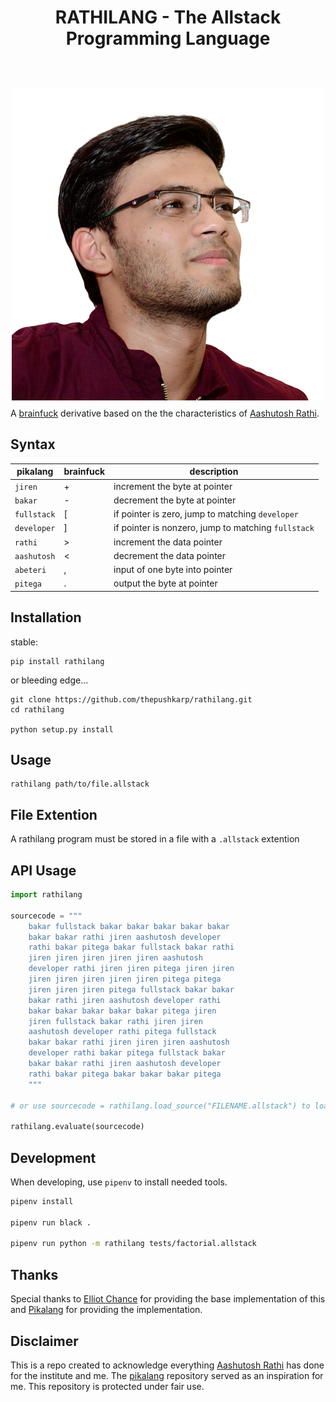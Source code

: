 <h1 align="center">
<p>RATHILANG - The Allstack Programming Language</p>
<br>
<img style="margin-bottom:-14px" src="images/allstack.png" />
<br>
</h1>

A [brainfuck][2] derivative based on the the characteristics of [Aashutosh Rathi][3].

Syntax
------
pikalang     | brainfuck | description                                   
-------------|-----------|-----------------------------------------------
`jiren`      | +         | increment the byte at pointer                 
`bakar`      | -         | decrement the byte at pointer                 
`fullstack`  | [         | if pointer is zero, jump to matching `developer`    
`developer`  | ]         | if pointer is nonzero, jump to matching `fullstack`
`rathi`      | >         | increment the data pointer                    
`aashutosh`  | <         | decrement the data pointer                    
`abeteri`    | ,         | input of one byte into pointer                
`pitega`     | .         | output the byte at pointer                    


Installation
------------
stable:
```shell
pip install rathilang
```

or bleeding edge...
```shell
git clone https://github.com/thepushkarp/rathilang.git
cd rathilang

python setup.py install
```


Usage
-----
```shell
rathilang path/to/file.allstack
```


File Extention
--------------
A rathilang program must be stored in a file with a `.allstack` extention


API Usage
---------
```python
import rathilang

sourcecode = """
    bakar fullstack bakar bakar bakar bakar bakar
    bakar bakar rathi jiren aashutosh developer 
    rathi bakar pitega bakar fullstack bakar rathi 
    jiren jiren jiren jiren jiren aashutosh 
    developer rathi jiren jiren pitega jiren jiren 
    jiren jiren jiren jiren jiren pitega pitega 
    jiren jiren jiren pitega fullstack bakar bakar 
    bakar rathi jiren aashutosh developer rathi 
    bakar bakar bakar bakar bakar pitega jiren 
    jiren fullstack bakar rathi jiren jiren 
    aashutosh developer rathi pitega fullstack 
    bakar bakar rathi jiren jiren jiren aashutosh 
    developer rathi bakar pitega fullstack bakar 
    bakar bakar rathi jiren aashutosh developer 
    rathi bakar pitega bakar bakar bakar pitega
    """

# or use sourcecode = rathilang.load_source("FILENAME.allstack") to load from file

rathilang.evaluate(sourcecode)
```

Development
-----------
When developing, use `pipenv` to install needed tools.

```sh
pipenv install

pipenv run black .

pipenv run python -m rathilang tests/factorial.allstack
```

Thanks
------
Special thanks to [Elliot Chance][5] for providing the base implementation of this and [Pikalang][1] for providing the implementation.

Disclaimer
----------
This is a repo created to acknowledge everything [Aashutosh Rathi][3] has done for the institute and me. The [pikalang][1] repository served as an inspiration for me. This repository is protected under fair use.

[1]: https://github.com/groteworld/pikalang "Pikalang"
[2]: http://en.wikipedia.org/wiki/Brainfuck "Brainfuck"
[3]: https://aashutosh.dev/ "Aashutosh Rathi"
[4]: http://www.pokemon.com/ "Pokémon"
[5]: http://elliot.land/post/write-your-own-brainfuck-interpreter "Elliot Chance"
